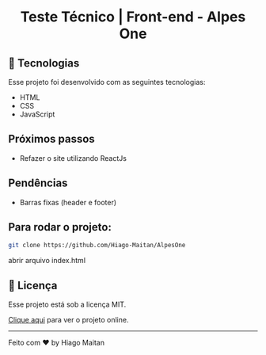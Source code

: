 <h1 align="center"> Teste Técnico | Front-end - Alpes One </h1>

## 🚀 Tecnologias

Esse projeto foi desenvolvido com as seguintes tecnologias:

- HTML
- CSS
- JavaScript

##  Próximos passos

- Refazer o site utilizando ReactJs

##  Pendências

- Barras fixas (header e footer)

## Para rodar o projeto:

```bash
git clone https://github.com/Hiago-Maitan/AlpesOne
```

abrir arquivo index.html

## :memo: Licença

Esse projeto está sob a licença MIT.

[Clique aqui](hiago-maitan.github.io/AlpesOne/) para ver o projeto online.

---

Feito com ♥ by Hiago Maitan
